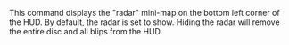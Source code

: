 This command displays the "radar" mini-map on the bottom left corner of the HUD. By default, the radar is set to show. Hiding the radar will remove the entire disc and all blips from the HUD.
